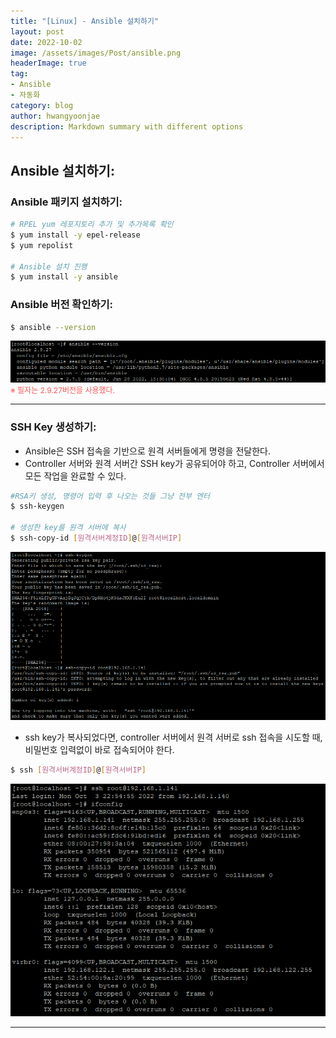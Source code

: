 ```yaml
---
title: "[Linux] - Ansible 설치하기"
layout: post
date: 2022-10-02
image: /assets/images/Post/ansible.png
headerImage: true
tag:
- Ansible
- 자동화
category: blog
author: hwangyoonjae
description: Markdown summary with different options
---
```


## Ansible 설치하기:
### Ansible 패키지 설치하기:
```bash
# RPEL yum 레포지토리 추가 및 추가목록 확인
$ yum install -y epel-release
$ yum repolist

# Ansible 설치 진행
$ yum install -y ansible 
```

### Ansible 버전 확인하기:
```bash
$ ansible --version
```
[![텍스트](/assets/images/Ansible/Ansible%20%EB%B2%84%EC%A0%84%ED%99%95%EC%9D%B8.PNG)](/assets/images/Ansible/Ansible%20%EB%B2%84%EC%A0%84%ED%99%95%EC%9D%B8.PNG)<br>
<span style="color:#FA5858; font-size:12px">※ 필자는 2.9.27버전을 사용했다.</span>

* * *

### SSH Key 생성하기:
- Ansible은 SSH 접속을 기반으로 원격 서버들에게 명령을 전달한다.
- Controller 서버와 원격 서버간 SSH key가 공유되어야 하고, Controller 서버에서 모든 작업을 완료할 수 있다.

```bash
#RSA키 생성, 명령어 입력 후 나오는 것들 그냥 전부 엔터
$ ssh-keygen

# 생성한 key를 원격 서버에 복사
$ ssh-copy-id [원격서버계정ID]@[원격서버IP]
```
[![텍스트](/assets/images/Ansible/SSH%20Key%20%EC%83%9D%EC%84%B1%20%EB%B0%8F%20%EB%B3%B5%EC%82%AC.PNG)](/assets/images/Ansible/SSH%20Key%20%EC%83%9D%EC%84%B1%20%EB%B0%8F%20%EB%B3%B5%EC%82%AC.PNG)

- ssh key가 복사되었다면, controller 서버에서 원격 서버로 ssh 접속을 시도할 때, 비밀번호 입력없이 바로 접속되어야 한다.
```bash
$ ssh [원격서버계정ID]@[원격서버IP]
```
[![텍스트](/assets/images/Ansible/SSH%20%EC%A0%91%EC%86%8D%ED%99%95%EC%9D%B8.PNG)](/assets/images/Ansible/SSH%20%EC%A0%91%EC%86%8D%ED%99%95%EC%9D%B8.PNG)

* * *